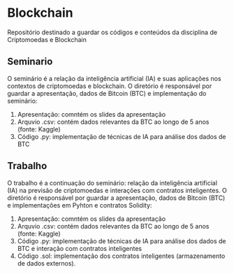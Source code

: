 # Blockchain
Repositório destinado a guardar os códigos e conteúdos da disciplina de Criptomoedas e Blockchain

## Seminario
O seminário é a relação da inteligência artificial (IA) e suas aplicações nos contextos de criptomoedas e blockchain. O diretório é responsável por guardar a apresentação, dados de Bitcoin (BTC) e implementação do seminário:
1. Apresentação: comntém os slides da apresentação
2. Arquvio .csv: contém dados relevantes da BTC ao longo de 5 anos (fonte: Kaggle)
3. Código .py: implementação de técnicas de IA para análise dos dados de BTC

## Trabalho
O trabalho é a continuação do seminário: relação da inteligência artificial (IA) na previsão de criptomoedas e interações com contratos inteligentes. O diretório é responsável por guardar a apresentação, dados de Bitcoin (BTC) e implementações em Pyhton e contratos Solidity:
1. Apresentação: comntém os slides da apresentação
2. Arquvio .csv: contém dados relevantes da BTC ao longo de 5 anos (fonte: Kaggle)
3. Código .py: implementação de técnicas de IA para análise dos dados de BTC e interação com contratos inteligentes
4. Código .sol: implementação dos contratos inteligentes (armazenamento de dados externos).

